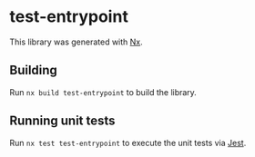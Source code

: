 # test-entrypoint

This library was generated with [Nx](https://nx.dev).

## Building

Run `nx build test-entrypoint` to build the library.

## Running unit tests

Run `nx test test-entrypoint` to execute the unit tests via [Jest](https://jestjs.io).
